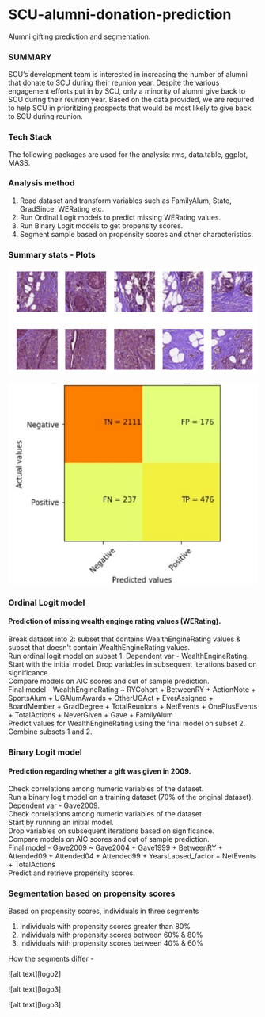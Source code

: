 # SCU-alumni-donation-prediction
Alumni gifting prediction and segmentation.

### SUMMARY
SCU’s development team is interested in increasing the number of alumni that donate to SCU during their reunion year. Despite the various engagement efforts put in by SCU, only a minority of alumni give back to SCU during their reunion year.
Based on the data provided, we are required to help SCU in prioritizing prospects that would be most likely to give back to SCU during reunion.

### Tech Stack
The following packages are used for the analysis:
rms, data.table, ggplot, MASS.

### Analysis method
1. Read dataset and transform variables such as FamilyAlum, State, GradSince, WERating etc.
2. Run Ordinal Logit models to predict missing WERating values.
3. Run Binary Logit models to get propensity scores.
4. Segment sample based on propensity scores and other characteristics.

### Summary stats - Plots

![alt text][logo]

[logo]: https://github.com/VNair88/Breast-Cancer-Image-Classification/blob/master/Images/Capture.JPG  "Image rendition"


![alt text][logo1]

[logo]: https://github.com/VNair88/Breast-Cancer-Image-Classification/blob/master/Images/Capture.JPG  "Image rendition"

### Ordinal Logit model
#### Prediction of missing wealth enginge rating values (WERating).
Break dataset into 2: subset that contains WealthEngineRating values & subset that doesn't contain WealthEngineRating values. <br>
Run ordinal logit model on subset 1. Dependent var - WealthEngineRating. <br>
Start with the initial model. Drop variables in subsequent iterations based on significance. <br>
Compare models on AIC scores and out of sample prediction. <br> 
Final model - WealthEngineRating ~ RYCohort + BetweenRY + ActionNote + SportsAlum + UGAlumAwards + OtherUGAct + EverAssigned + BoardMember + GradDegree + TotalReunions + NetEvents + OnePlusEvents + TotalActions + NeverGiven + Gave + FamilyAlum <br>
Predict values for WealthEngineRating using the final model on subset 2. <br>
Combine subsets 1 and 2.

### Binary Logit model
#### Prediction regarding whether a gift was given in 2009.
Check correlations among numeric variables of the dataset. <br>
Run a binary logit model on a training dataset (70% of the original dataset). <br>
Dependent var - Gave2009. <br>
Check correlations among numeric variables of the dataset. <br>
Start by running an initial model. <br>
Drop variables on subsequent iterations based on significance. <br> 
Compare models on AIC scores and out of sample prediction. <br>
Final model - Gave2009 ~ Gave2004 + Gave1999 + BetweenRY + Attended09 + Attended04 + Attended99 + YearsLapsed_factor + NetEvents + TotalActions <br>
Predict and retrieve propensity scores.

### Segmentation based on propensity scores
Based on propensity scores, individuals in three segments
1. Individuals with propensity scores greater than 80%
2. Individuals with propensity scores between 60% & 80%
3. Individuals with propensity scores between 40% & 60%

How the segments differ - 

![alt text][logo2]

[logo1]: https://github.com/VNair88/Breast-Cancer-Image-Classification/blob/master/Images/Capture2.JPG  "Confusion matrix" 

![alt text][logo3]

[logo1]: https://github.com/VNair88/Breast-Cancer-Image-Classification/blob/master/Images/Capture2.JPG  "Confusion matrix"

![alt text][logo3]

[logo1]: https://github.com/VNair88/Breast-Cancer-Image-Classification/blob/master/Images/Capture2.JPG  "Confusion matrix"


